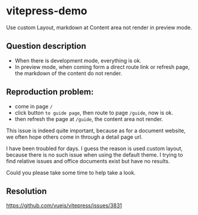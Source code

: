 # vitepress-demo
Use custom Layout, markdown at Content area not render in preview mode.

## Question description
- When there is development mode, everything is ok.
- In preview mode, when coming form a direct route link or refresh page, the markdown of the content do not render.

## Reproduction problem:
- come in page `/`
- click button `to guide page`, then route to page `/guide`, now is ok.
- then refresh the page at `/guide`, the content area not render.


This issue is indeed quite important, because as for a document website, we often hope others come in through a detail page url.

I have been troubled for days. I guess the reason is used custom layout, because there is no such issue when using the default theme. I trying to find relative issues and office documents exist but have no results. 

Could you please take some time to help take a look.

## Resolution
https://github.com/vuejs/vitepress/issues/3831